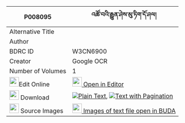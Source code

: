 |P008095|འཚོ་བའི་རྒྱུན་ཤེས་མུ་ཏིག་དོ་ཤལ། 
| --- | --- 
|Alternative Title |
|Author | 
|BDRC ID | W3CN6900
|Creator | Google OCR
|Number of Volumes| 1
|<img width="25" src="https://img.icons8.com/color/25/000000/edit-property.png">Edit Online| [<img width="25" src="https://avatars.githubusercontent.com/u/45091458?s=200&v=4"> Open in Editor](http://editor.openpecha.org/P008095)
|<img width="25" src="https://img.icons8.com/fluent/48/000000/download-2.png"/>  Download | [![](https://img.icons8.com/color/20/000000/txt.png)Plain Text](https://github.com/Openpecha/P008095/releases/download/v2/tsowa_i_gyun_she_mutik_doshal_plain_P008095.zip), [![](https://img.icons8.com/color/20/000000/txt.png)Text with Pagination](https://github.com/Openpecha/P008095/releases/download/v2/tsowa_i_gyun_she_mutik_doshal_pages_P008095.zip)
|<img width="25" src="https://img.icons8.com/plasticine/100/000000/pictures-folder.png"/>  Source Images | [<img width="25" src="https://library.bdrc.io/icons/BUDA-small.svg"> Images of text file open in BUDA](https://library.bdrc.io/show/bdr:W3CN6900)